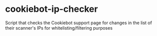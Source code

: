 # cookiebot-ip-checker
Script that checks the Cookiebot support page for changes in the list of their scanner's IPs for whitelisting/filtering purposes
